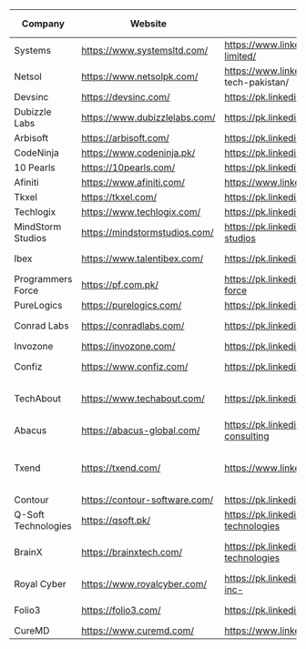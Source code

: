 | **Company**         | **Website**                   | **Linkedin**                                           | **Domain**                                                       | **Interview Questions** |
| ------------------- | ----------------------------- | ------------------------------------------------------ | ---------------------------------------------------------------- | ----------------------- |
| Systems             | https://www.systemsltd.com/   | https://www.linkedin.com/company/systems-limited/      | Consulting, Cloud, AI, Developement                              |                         |
| Netsol              | https://www.netsolpk.com/     | https://www.linkedin.com/company/ netsol-tech-pakistan/ |                                                                  |                     |Cloud,Development,AI,Data Science,Devops
| Devsinc             | https://devsinc.com/          | https://pk.linkedin.com/company/developers-inc         |                                                                  |                    |Development,AI,SQA,Data Science
| Dubizzle Labs       | https://www.dubizzlelabs.com/ | https://pk.linkedin.com/company/dubizzlelabs           |                                                                  |                    |Development,AI,SQA,Data Science
| Arbisoft            | https://arbisoft.com/         | https://pk.linkedin.com/company/arbisoft               |                                                                  |                    |Development,AI,SQA,Devops,Data Science
| CodeNinja           | https://www.codeninja.pk/     | https://pk.linkedin.com/company/codeninjainc           |                                                                  |                    |Development,AI,consultancy,Data analytics
| 10 Pearls           | https://10pearls.com/         | https://pk.linkedin.com/company/10pearls               |                                                                  |                    |Development,AI,Consultancy,Data Science,Devops
| Afiniti             | https://www.afiniti.com/      | https://www.linkedin.com/company/afiniti-com/          |                                                                  |                     |Developmet,AI,Data Science
| Tkxel               | https://tkxel.com/            | https://pk.linkedin.com/company/tkxel                  |                                                                  |                    |Developmet,AI,consultancy,Data Science,Devops
| Techlogix           | https://www.techlogix.com/    | https://pk.linkedin.com/company/techlogix              |                                                                  |                    |Development,AI,Cloud
| MindStorm Studios   | https://mindstormstudios.com/ | https://pk.linkedin.com/company/mindstorm-studios      | Developmet,Gaming,Data analysis                                                           |                         |
| Ibex                | https://www.talentibex.com/   | https://pk.linkedin.com/company/ibexpakistan           | Development,AI,SQA,Data Science                                                      |                         |
| Programmers Force   | https://pf.com.pk/            | https://pk.linkedin.com/company/programmers-force      | Development, AI, Devops                                          |                         |
| PureLogics          | https://purelogics.com/       | https://pk.linkedin.com/company/purelogics             | Development, AI                                                  |                         |
| Conrad Labs         | https://conradlabs.com/       | https://pk.linkedin.com/company/conrad-labs            | Development, Devops, AI, Data Science                            |                         |
| Invozone            | https://invozone.com/         | https://pk.linkedin.com/company/invozone               | Development, Devops, AI                                          |                         |
| Confiz              | https://www.confiz.com/       | https://pk.linkedin.com/company/confiz                 | AI, Data Science, Developement, Cloud                            |                         |
| TechAbout           | https://www.techabout.com/    | https://pk.linkedin.com/company/techabout              | Development, SEO, Graphic Designing, Video Motion                |                         |
| Abacus              | https://abacus-global.com/    | https://pk.linkedin.com/company/abacus-consulting      | Consulting, Development                                          |                         |
| Txend               | https://txend.com/            | https://www.linkedin.com/company/txendofficial         | Data Science, Development, Devops, Blockchain, Digital Marketing |                         |
| Contour             | https://contour-software.com/ | https://pk.linkedin.com/company/contoursoftware        | Development                                                      |                         |
| Q-Soft Technologies | https://qsoft.pk/             | https://pk.linkedin.com/company/q-soft-technologies    | Development                                                      |                         |
| BrainX              | https://brainxtech.com/       | https://pk.linkedin.com/company/brainx-technologies    | AI, Blockchain, DevOps, Development, Ecommerce                   |                         |
| Royal Cyber         | https://www.royalcyber.com/   | https://pk.linkedin.com/company/royal-cyber-inc-       | AI, Development, Cloud                                           |                         |
| Folio3              | https://folio3.com/           | https://pk.linkedin.com/company/folio3                 | Development, AI, Health, Cloud, Ecommerce                        |                         |
| CureMD              | https://www.curemd.com/       | https://www.linkedin.com/company/curemd                | Care, Health, AI                                                 |                         |
